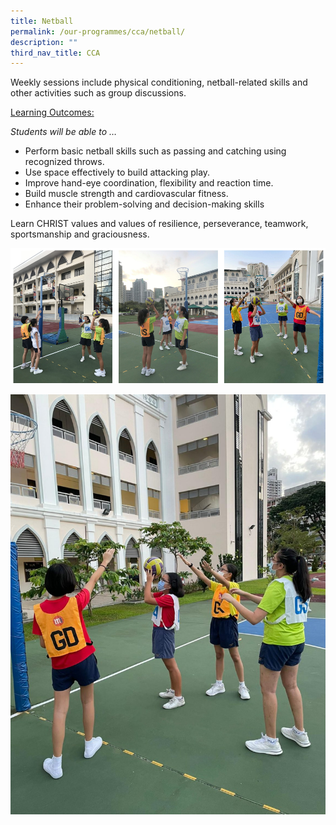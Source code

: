 ```yaml
---
title: Netball
permalink: /our-programmes/cca/netball/
description: ""
third_nav_title: CCA
---
```

Weekly sessions include physical conditioning, netball-related skills and other activities such as group discussions.

<u>Learning Outcomes:</u>

_Students will be able to …_

*   Perform basic netball skills such as passing and catching using recognized throws.
*   Use space effectively to build attacking play.
*   Improve hand-eye coordination, flexibility and reaction time.
*   Build muscle strength and cardiovascular fitness.
*   Enhance their problem-solving and decision-making skills

Learn CHRIST values and values of resilience, perseverance, teamwork, sportsmanship and graciousness.

![Netball](/images/Netball_1.png)

![Netball](/images/Netball_2.jpeg)